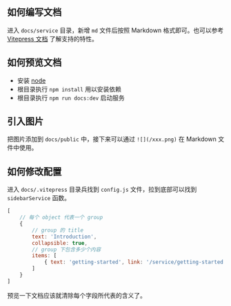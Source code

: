 ## 如何编写文档

进入 `docs/service` 目录，新增 `md` 文件后按照 Markdown 格式即可。也可以参考 [Vitepress 文档](https://vitepress.vuejs.org/guide/markdown.html) 了解支持的特性。

## 如何预览文档

- 安装 [node](https://nodejs.org/en/)
- 根目录执行 `npm install` 用以安装依赖
- 根目录执行 `npm run docs:dev` 启动服务

## 引入图片

把图片添加到 `docs/public` 中，接下来可以通过 `![](/xxx.png)` 在 Markdown 文件中使用。

## 如何修改配置

进入 `docs/.vitepress` 目录兵找到 `config.js` 文件，拉到底部可以找到 `sidebarService` 函数。

```js
[
    // 每个 object 代表一个 group
    {
        // group 的 title
        text: 'Introduction',
        collapsible: true,
        // group 下包含多少个内容
        items: [
            { text: 'getting-started', link: '/service/getting-started' },
        ]
    }
]
```

预览一下文档应该就清除每个字段所代表的含义了。